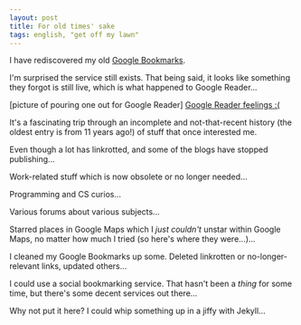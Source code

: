 ```yaml
---
layout: post
title: For old times' sake
tags: english, "get off my lawn"
---
```


I have rediscovered my old [Google Bookmarks](https://www.google.com/bookmarks/). 

I'm surprised the service still exists. That being said, it looks like something they forgot is still live, which is what happened to Google Reader...

[picture of pouring one out for Google Reader]
[Google Reader feelings :(](https://googleblog.blogspot.com/2013/03/a-second-spring-of-cleaning.html)

It's a fascinating trip through an incomplete and not-that-recent history (the oldest entry is from 11 years ago!) of stuff that once interested me.

Even though a lot has linkrotted, and some of the blogs have stopped publishing... 

Work-related stuff which is now obsolete or no longer needed...

Programming and CS curios... 

Various forums about various subjects...

Starred places in Google Maps which I _just couldn't_ unstar within Google Maps, no matter how much I tried (so here's where they were...)... 

I cleaned my Google Bookmarks up some. Deleted linkrotten or no-longer-relevant links, updated others...

I could use a social bookmarking service. That hasn't been a _thing_ for some time, but there's some decent services out there...

Why not put it here? I could whip something up in a jiffy with Jekyll...
